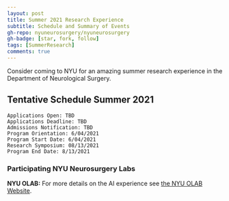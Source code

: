 ```yaml
---
layout: post
title: Summer 2021 Research Experience
subtitle: Schedule and Summary of Events
gh-repo: nyuneurosurgery/nyuneurosurgery
gh-badge: [star, fork, follow]
tags: [SummerResearch]
comments: true
---
```


Consider coming to NYU for an amazing summer research experience in the Department of Neurological Surgery.

## Tentative Schedule Summer 2021
```
Applications Open: TBD
Applications Deadline: TBD
Admissions Notification: TBD
Program Orientation: 6/04/2021
Program Start Date: 6/04/2021
Research Symposium: 08/13/2021
Program End Date: 8/13/2021
```

### Participating NYU Neurosurgery Labs
**NYU OLAB:** For more details on the AI experience see [the NYU OLAB Website](https://nyuolab.org/).